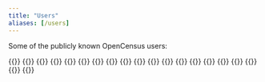 ```yaml
---
title: "Users"
aliases: [/users]
---
```


Some of the publicly known OpenCensus users:

{{<card-vendor src="/images/users/etsy.png" href="https://www.etsy.com/">}}
{{<card-vendor name="Go Cloud" src="/images/users/go.png" href="https://github.com/google/go-cloud">}}
{{<card-vendor src="/images/users/google.svg" href="https://google.com">}}
{{<card-vendor name="Istio" src="/images/users/istio.svg" href="https://istio.io">}}
{{<card-vendor name="Knative" src="/images/users/knative.png" href="https://github.com/knative">}}
{{<card-vendor src="/images/users/microsoft.svg" href="https://www.microsoft.com">}}
{{<card-vendor src="/images/users/skia.png" href="https://skia.org">}}
{{<card-vendor src="/images/users/stackdriver.svg" href="https://cloud.google.com/stackdriver/">}}
{{<card-vendor src="/images/users/steeltoe.svg" href="https://steeltoe.io/">}}
{{<card-vendor src="/images/users/stratumn.png" href="https://stratumn.com/">}}
{{<card-vendor name="Trillian" src="/images/users/trillian.png" href="https://github.com/google/trillian">}}
{{<card-vendor name="Fn Project" src="/images/users/oracle.gif" href="https://github.com/fnproject">}}
{{<card-vendor src="/images/users/ardan.svg" tall="true" href="https://github.com/ardanlabs/service">}}
{{<card-vendor src="/images/users/orijtech.png" href="https://orijtech.com/">}}
{{<card-vendor src="/images/users/streak.png" href="https://www.streak.com/">}}
{{<card-vendor src="/images/users/holidaycheck.png" href="http://www.holidaycheck.de/">}}
{{<card-vendor src="/images/users/namely.png" href="https://namely.com/">}}
{{<card-vendor src="/images/users/comcast_logo.jpg" href="https://corporate.comcast.com/">}}
{{<card-vendor src="/images/users/postmates_logo.png" href="https://postmates.com/">}}
{{<card-vendor src="/images/users/teserakt_logo.png" href="https://teserakt.io/">}}
